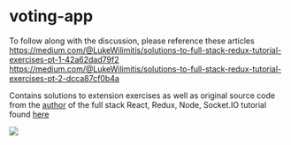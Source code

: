 # voting-app

To follow along with the discussion, please reference these articles  
https://medium.com/@LukeWilimitis/solutions-to-full-stack-redux-tutorial-exercises-pt-1-42a62dad79f2
https://medium.com/@LukeWilimitis/solutions-to-full-stack-redux-tutorial-exercises-pt-2-dcca87cf0b4a  

Contains solutions to extension exercises as well as original source code from the
[author](https://github.com/teropa) of the full stack React, Redux, Node, Socket.IO
tutorial found [here](http://teropa.info/blog/2015/09/10/full-stack-redux-tutorial.html)

![](https://media.giphy.com/media/l4FGmQlEUcvkT4oBq/giphy.gif)
